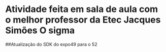 # Atividade feita em sala de aula com o melhor professor da Etec Jacques Simões O sigma

##Atualização do SDK do expo49 para o 52

